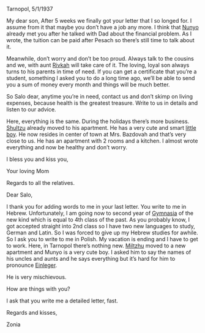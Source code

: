 Tarnopol, 5/1/1937

My dear son, After 5 weeks we finally got your letter that I so longed for. I assume from it that maybe you don’t have a job any more. I think that <a href="#" title="a relative">Nunyo</a> already met you after he talked with Dad about the financial problem. As I wrote, the tuition can be paid after Pesach so there’s still time to talk about it.

Meanwhile, don’t worry and don’t be too proud. Always talk to the cousins and we, with aunt <a href="#" title="Saba had relatives who came to Palestine">Rivkah</a> will take care of it. The loving, loyal son always turns to his parents in time of need. If you can get a certificate that you’re a student, something I asked you to do a long time ago, we’ll be able to send you a sum of money every month and things will be much better.

So Salo dear, anytime you’re in need, contact us and don’t skimp on living expenses, because health is the greatest treasure. Write to us in details and listen to our advice.

Here, everything is the same. During the holidays there’s more business. <a href="#" title="Shmuel- Saba’s brother">Shultzu</a> already moved to his apartment. He has a very cute and smart <a href="#" title="Munyo was born in 1935">little boy</a>. He now resides in center of town at Mrs. Bazdovah and that’s very close to us. He has an apartment with 2 rooms and a kitchen.
I almost wrote everything and now be healthy and don’t worry.

I bless you and kiss you,

Your loving Mom

Regards to all the relatives.


Dear Salo,

I thank you for adding words to me in your last letter. You write to me in Hebrew. Unfortunately, I am going now to second year of <a href="#" title="high school">Gymnasia</a> of the new kind which is equal to 4th class of the past. As you probably know, I got accepted straight into 2nd class so I have two new languages to study, German and Latin. So I was forced to give up my Hebrew studies for awhile. So I ask you to write to me in Polish. My vacation is ending and I have to get to work. Here, in Tarnopol there’s nothing new. <a href="#" title="Saba's brother">Miltzhu</a> moved to a new apartment and Munyo is a very cute boy. I asked him to say the names of his uncles and aunts and he says everything but it’s hard for him to pronounce <a href="#" title="Saba’s last name before he changed it to Yoeli">Einleger</a>.

He is very mischievous.

How are things with you?

I ask that you write me a detailed letter, fast.

Regards and kisses,

Zonia